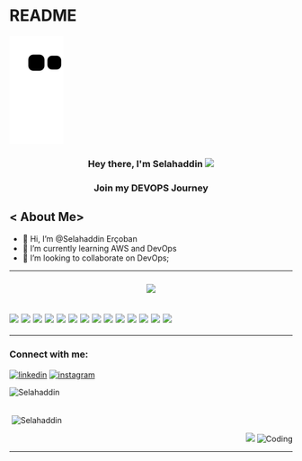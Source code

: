 # README
![snake svg](https://github.com/sercoban/sercoban/blob/output/github-contribution-grid-snake.svg)
<h3 align="center">Hey there, I'm Selahaddin  <img src="https://media.giphy.com/media/hvRJCLFzcasrR4ia7z/giphy.gif" width="28">
<h3 align="center">Join my DEVOPS Journey

   
## < About Me>

- 👋 Hi, I’m @Selahaddin Erçoban
- 👀 I’m currently learning AWS and DevOps 
- 💞️ I’m looking to collaborate on DevOps;
----------------
<h3 align="center"> <img src="https://user-images.githubusercontent.com/96360040/159220580-1e572ad3-de21-423c-a6d3-d26010bd442e.png" width="400">
  
<img src="https://www.synopsys.com/content/dam/synopsys/sig-assets/images/cicd.svg.imgo.svg" width="14%">  <img src="https://logos-world.net/wp-content/uploads/2021/08/Amazon-Web-Services-AWS-Emblem.png" width="10%">  <img src="https://www.veritis.com/wp-content/uploads/2015/06/Terraform-main-image.jpg" width="10%">  <img src="https://i0.wp.com/softwareengineeringdaily.com/wp-content/uploads/2019/01/Kubernetes_New.png?zoom=2&resize=730%2C389" width="14%">  <img src="https://www.openvirtualization.pro/wp-content/uploads/2019/01/GettingStartedWithAnsible-1200x780.png" width="13%">  <img src="https://upload.wikimedia.org/wikipedia/commons/thumb/f/f8/Python_logo_and_wordmark.svg/2560px-Python_logo_and_wordmark.svg.png" width="15%">  <img src="https://seeklogo.com/images/D/docker-logo-6D6F987702-seeklogo.com.png" width="9%">  <img src="https://miro.medium.com/max/480/0*9l_vg3lVL5sxc85m.png" width="13%"> <img src="https://www.vectorlogo.zone/logos/jenkins/jenkins-ar21.svg" width="15%">  <img src="https://marka-logo.com/wp-content/uploads/2020/09/Linux-Logo.png" width="12%">  <img src="https://1118798822.rsc.cdn77.org/wp-content/uploads/2021/04/Apache-maven.jpg" width="11%">  <img src="https://user-images.githubusercontent.com/96360040/159221969-61cb0de5-d8f3-44f7-ac94-40d0dcfab30c.png" width="12%">  <img src="https://ucarecdn.com/baf6ddb8-8e2d-4d96-bf47-309f32875d4b/-/format/auto/-/progressive/yes/-/preview/2048x2048/" width="12%">  <img src="https://mp.s81c.com/pwb-production/d550008d9c0597057c27d38a428bc1b7/NexusRepo-Vertical-75f08805-25a3-4351-83b7-6235092a89fd_2bf6a3c3-c03d-4192-9e51-ff8a602eec8e.svg" width="9%">
----------------
----------------
 
 <h3 align="left">Connect with me:</h3>
<p align="left"> 
 
  [<img align="center" src="https://upload.wikimedia.org/wikipedia/commons/thumb/c/ca/LinkedIn_logo_initials.png/600px-LinkedIn_logo_initials.png" color="white" alt="linkedin" height="30" width="40" />](https://www.linkedin.com/in/selahaddinercoban/)
 [<img align="center" src="https://upload.wikimedia.org/wikipedia/commons/thumb/7/7e/Gmail_icon_%282020%29.svg/512px-Gmail_icon_%282020%29.svg.png?20201210105308" background-color="white" alt="instagram" height="30" width="40" />](mailto:s.ercobann@gmail.com)

<p><img  align="left" src="https://github-readme-stats.vercel.app/api/top-langs/?username=sercoban&langs_count=10&theme=cobalt&layout=compact" alt="Selahaddin" /></p>
<br><br>
<p>&nbsp;<img align="center" src="https://github-readme-stats.vercel.app/api?username=sercoban&show_icons=true&theme=cobalt" alt="Selahaddin" /></p>
 
  
[ <p align="right"> ![](https://img.shields.io/badge/dynamic/json?color=000000&label=GitHub&query=%24.data.totalSubs&suffix=%20followers&url=https%3A%2F%2Fapi.spencerwoo.com%2Fsubstats%2F%3Fsource%3Dgithub%26queryKey%3Dsercoban)](https://github.com/sercoban) <img alt="Coding" width="90" height="19" src="https://komarev.com/ghpvc/?username=sercoban&label=Profile%20views&color=129e00&style=plastic" alt="Selahaddin" /> </p> 
<hr> 
 <!---
sercoban/sercoban is a ✨ special ✨ repository because its `README.md` (this file) appears on your GitHub profile.
You can click the Preview link to take a look at your changes.
--->
